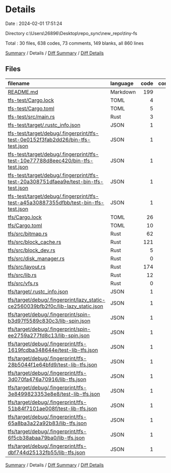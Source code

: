 # Details

Date : 2024-02-01 17:51:24

Directory c:\\Users\\26896\\Desktop\\repo_sync\\new_repo\\tiny-fs

Total : 30 files,  638 codes, 73 comments, 149 blanks, all 860 lines

[Summary](results.md) / Details / [Diff Summary](diff.md) / [Diff Details](diff-details.md)

## Files
| filename | language | code | comment | blank | total |
| :--- | :--- | ---: | ---: | ---: | ---: |
| [README.md](/README.md) | Markdown | 199 | 0 | 84 | 283 |
| [tfs-test/Cargo.lock](/tfs-test/Cargo.lock) | TOML | 4 | 2 | 2 | 8 |
| [tfs-test/Cargo.toml](/tfs-test/Cargo.toml) | TOML | 5 | 1 | 3 | 9 |
| [tfs-test/src/main.rs](/tfs-test/src/main.rs) | Rust | 3 | 0 | 1 | 4 |
| [tfs-test/target/.rustc_info.json](/tfs-test/target/.rustc_info.json) | JSON | 1 | 0 | 0 | 1 |
| [tfs-test/target/debug/.fingerprint/tfs-test-0e0152f3fab2dd26/bin-tfs-test.json](/tfs-test/target/debug/.fingerprint/tfs-test-0e0152f3fab2dd26/bin-tfs-test.json) | JSON | 1 | 0 | 0 | 1 |
| [tfs-test/target/debug/.fingerprint/tfs-test-10e77788d8eec420/bin-tfs-test.json](/tfs-test/target/debug/.fingerprint/tfs-test-10e77788d8eec420/bin-tfs-test.json) | JSON | 1 | 0 | 0 | 1 |
| [tfs-test/target/debug/.fingerprint/tfs-test-20a308751dfaea9e/test-bin-tfs-test.json](/tfs-test/target/debug/.fingerprint/tfs-test-20a308751dfaea9e/test-bin-tfs-test.json) | JSON | 1 | 0 | 0 | 1 |
| [tfs-test/target/debug/.fingerprint/tfs-test-a45a30887355dfbb/test-bin-tfs-test.json](/tfs-test/target/debug/.fingerprint/tfs-test-a45a30887355dfbb/test-bin-tfs-test.json) | JSON | 1 | 0 | 0 | 1 |
| [tfs/Cargo.lock](/tfs/Cargo.lock) | TOML | 26 | 2 | 5 | 33 |
| [tfs/Cargo.toml](/tfs/Cargo.toml) | TOML | 10 | 1 | 3 | 14 |
| [tfs/src/bitmap.rs](/tfs/src/bitmap.rs) | Rust | 62 | 12 | 6 | 80 |
| [tfs/src/block_cache.rs](/tfs/src/block_cache.rs) | Rust | 121 | 10 | 19 | 150 |
| [tfs/src/block_dev.rs](/tfs/src/block_dev.rs) | Rust | 5 | 3 | 1 | 9 |
| [tfs/src/disk_manager.rs](/tfs/src/disk_manager.rs) | Rust | 0 | 0 | 1 | 1 |
| [tfs/src/layout.rs](/tfs/src/layout.rs) | Rust | 174 | 40 | 19 | 233 |
| [tfs/src/lib.rs](/tfs/src/lib.rs) | Rust | 12 | 2 | 4 | 18 |
| [tfs/src/vfs.rs](/tfs/src/vfs.rs) | Rust | 0 | 0 | 1 | 1 |
| [tfs/target/.rustc_info.json](/tfs/target/.rustc_info.json) | JSON | 1 | 0 | 0 | 1 |
| [tfs/target/debug/.fingerprint/lazy_static-ce2560039bfb2f0c/lib-lazy_static.json](/tfs/target/debug/.fingerprint/lazy_static-ce2560039bfb2f0c/lib-lazy_static.json) | JSON | 1 | 0 | 0 | 1 |
| [tfs/target/debug/.fingerprint/spin-b3d97f5589c830c3/lib-spin.json](/tfs/target/debug/.fingerprint/spin-b3d97f5589c830c3/lib-spin.json) | JSON | 1 | 0 | 0 | 1 |
| [tfs/target/debug/.fingerprint/spin-ee2759a277fd8c13/lib-spin.json](/tfs/target/debug/.fingerprint/spin-ee2759a277fd8c13/lib-spin.json) | JSON | 1 | 0 | 0 | 1 |
| [tfs/target/debug/.fingerprint/tfs-1619fcdba348644e/test-lib-tfs.json](/tfs/target/debug/.fingerprint/tfs-1619fcdba348644e/test-lib-tfs.json) | JSON | 1 | 0 | 0 | 1 |
| [tfs/target/debug/.fingerprint/tfs-28b5044f1e64bfd9/test-lib-tfs.json](/tfs/target/debug/.fingerprint/tfs-28b5044f1e64bfd9/test-lib-tfs.json) | JSON | 1 | 0 | 0 | 1 |
| [tfs/target/debug/.fingerprint/tfs-3d070fa476a70916/lib-tfs.json](/tfs/target/debug/.fingerprint/tfs-3d070fa476a70916/lib-tfs.json) | JSON | 1 | 0 | 0 | 1 |
| [tfs/target/debug/.fingerprint/tfs-3e8499823353e8e8/test-lib-tfs.json](/tfs/target/debug/.fingerprint/tfs-3e8499823353e8e8/test-lib-tfs.json) | JSON | 1 | 0 | 0 | 1 |
| [tfs/target/debug/.fingerprint/tfs-51b84f7101ae008f/test-lib-tfs.json](/tfs/target/debug/.fingerprint/tfs-51b84f7101ae008f/test-lib-tfs.json) | JSON | 1 | 0 | 0 | 1 |
| [tfs/target/debug/.fingerprint/tfs-65a8ba3a22a92b83/lib-tfs.json](/tfs/target/debug/.fingerprint/tfs-65a8ba3a22a92b83/lib-tfs.json) | JSON | 1 | 0 | 0 | 1 |
| [tfs/target/debug/.fingerprint/tfs-6f5cb38abaa79ba0/lib-tfs.json](/tfs/target/debug/.fingerprint/tfs-6f5cb38abaa79ba0/lib-tfs.json) | JSON | 1 | 0 | 0 | 1 |
| [tfs/target/debug/.fingerprint/tfs-dbf744d25132fb55/lib-tfs.json](/tfs/target/debug/.fingerprint/tfs-dbf744d25132fb55/lib-tfs.json) | JSON | 1 | 0 | 0 | 1 |

[Summary](results.md) / Details / [Diff Summary](diff.md) / [Diff Details](diff-details.md)